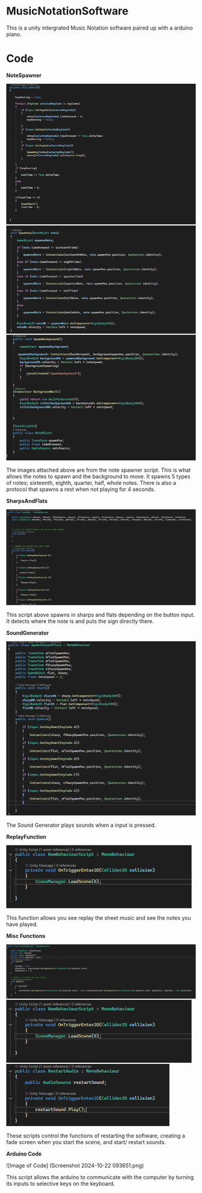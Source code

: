 # MusicNotationSoftware
This is a unity intergrated Music Notation software paired up with a arduino piano.
# Code

**NoteSpawner**

![Image of Code](https://github.com/NeilUpadhayaya/Music-Notation-Software/blob/main/code%20pt1.png)
![Image of Code](https://github.com/NeilUpadhayaya/Music-Notation-Software/blob/main/code%20pt2.png)
![Image of Code](https://github.com/NeilUpadhayaya/Music-Notation-Software/blob/main/code%20pt3.png)

The images attached above are from the note spawner script. This is what allows the notes to spawn and the background to move. It spawns 5 types of notes; sixteenth, eighth, quarter, half, whole notes. There is also a protocol that spawns a rest when not playing for 4 seconds.

**SharpsAndFlats**

![Image of Code](https://github.com/NeilUpadhayaya/Music-Notation-Software/blob/main/code%20pt4.png)

This script above spawns in sharps and flats depending on the button input. It detects where the note is and puts the sign directly there.

**SoundGenerator**

![Image of Code](https://github.com/NeilUpadhayaya/Music-Notation-Software/blob/main/code%20pt5.png)

The Sound Generator plays sounds when a input is pressed.

**ReplayFunction**

![Image of Code](https://github.com/NeilUpadhayaya/Music-Notation-Software/blob/main/code%20pt%208.png)

This function allows you see replay the sheet music and see the notes you have played.

**Misc Functions**

![Image of Code](https://github.com/NeilUpadhayaya/Music-Notation-Software/blob/main/code%20pt%207.png)
![Image of Code](https://github.com/NeilUpadhayaya/Music-Notation-Software/blob/main/code%20pt%208.png)
![Image of Code](https://github.com/NeilUpadhayaya/Music-Notation-Software/blob/main/code%20pt%209.png)

These scripts control the functions of restarting the software, creating a fade screen when you start the scene, and start/ restart sounds.

**Arduino Code**

![Image of Code] (Screenshot 2024-10-22 093651.png)

This script allows the arduino to communicate with the computer by turning its inputs to selective keys on the keyboard.





















